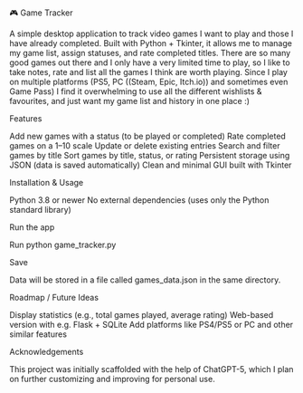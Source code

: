 🎮 Game Tracker

A simple desktop application to track video games I want to play and those I have already completed. Built with Python + Tkinter, it allows me to manage my game list, assign statuses, and rate completed titles. There are so many good games out there and I only have a very limited time to play, so I like to take notes, rate and list all the games I think are worth playing. Since I play on multiple platforms (PS5, PC ((Steam, Epic, Itch.io)) and sometimes even Game Pass) I find it overwhelming to use all the different wishlists & favourites, and just want my game list and history in one place :)

Features

Add new games with a status (to be played or completed)
Rate completed games on a 1–10 scale
Update or delete existing entries
Search and filter games by title
Sort games by title, status, or rating
Persistent storage using JSON (data is saved automatically)
Clean and minimal GUI built with Tkinter

Installation & Usage

Python 3.8 or newer
No external dependencies (uses only the Python standard library)

Run the app

Run python game_tracker.py

Save

Data will be stored in a file called games_data.json in the same directory.

Roadmap / Future Ideas

Display statistics (e.g., total games played, average rating)
Web-based version with e.g. Flask + SQLite
Add platforms like PS4/PS5 or PC and other similar features

Acknowledgements

This project was initially scaffolded with the help of ChatGPT-5, which I plan on further customizing and improving for personal use.
